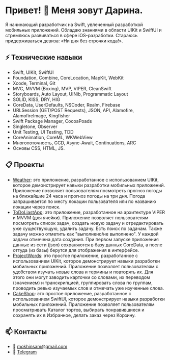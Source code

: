 # Привет! 👋 Меня зовут Дарина. 

Я начинающий разработчик на Swift, увлеченный разработкой мобильных приложений. Обладаю знаниями в области UIKit и SwiftUI и стремлюсь развиваться в сфере iOS-разработки.
Стараюсь придерживаться девиза: «Ни дня без строчки кода!». 

## ⚡ Технические навыки 
- Swift, UIKit, SwiftUI
- Foundation, Combine, CoreLocation, MapKit, WebKit
- Xcode, Terminal, Git
- MVC, MVVM (Boxing), MVP, VIPER, CleanSwift
- Storyboards, Auto Layout, UINib, Programmatic Layout
- SOLID, KISS, DRY, HIG
- CoreData, UserDefaults, NSCoder, Realm, Firebase
- URLSession (GET/POST Requests), JSON, API, Alamofire, AlamofireImage, Kingfisher
- Swift Package Manager, CocoaPoads
- Singletone, Observer
- Unit Testing, UI Testing, TDD
- CoreAnimation, СoreML, WKWebView
- Многопоточность, GCD, Async-Await, Continuations, ARC
- Основы CSS, HTML, JS.

## 📋 Проекты
- [Weather](https://github.com/mokhinsam/Weather): это приложение, разработанное с использованием UIKit, которое демонстрирует навыки разработки мобильных приложений. Приложение позволяет пользователям посмотреть прогноз погоды на ближайшие 24 часа и прогноз погоды на три дня. Погода запрашивается по месту локации пользователя или по названию локации через поиск.
- [ToDoLiastApp](https://github.com/mokhinsam/ToDoListApp): это приложение, разработанное на архитектуре VIPER и MVVM (для ячейки). Приложение позволяет пользователям посмотреть список задач, создать новую задачу и отредактировать уже существующую, удалить задачу. Есть поиск по задачам. Также задачу можно отметить как "выполнено/не выполнено". У каждой задачи отмечена дата создания. При первом запуске приложения данные из сети (json) сохраняются в базу данных CoreData, а после оттуда (из базы) берутся для отображения в интерфейсе.
- [ProjectWords](https://github.com/mokhinsam/ProjectWords): это простое приложение, разработанное с использованием UIKit, которое демонстрирует навыки разработки мобильных приложений. Приложение позволяет пользователям с удобством изучать новые слова и термины и повторять их. Для этого они могут заводить карточки со словами, их переводом (значением) и транскрипцией, группировать слова по группам, проводить ревью изучаемых слов и отмечать уже изученные слова.
- [CakeShop](https://github.com/mokhinsam/CakeShop): это простое приложение, разработанное с использованием SwiftUI, которое демонстрирует навыки разработки мобильных приложений. Приложение позволяет пользователям просматривать Каталог тортов, выбирать понравившиеся и сохранять их в Избранное, делать заказ через Корзину. 

## 📫 Контакты
- 📧 mokhinsam@gmail.com
- 🔗 [Telegram](https://t.me/mkhnsm)

<!--
**mokhinsam/mokhinsam** is a ✨ _special_ ✨ repository because its `README.md` (this file) appears on your GitHub profile.

Here are some ideas to get you started:

- 🔭 I’m currently working on ...
- 🌱 I’m currently learning ...
- 👯 I’m looking to collaborate on ...
- 🤔 I’m looking for help with ...
- 💬 Ask me about ...
- 📫 How to reach me: ...
- 😄 Pronouns: ...
- ⚡ Fun fact: ...
-->
